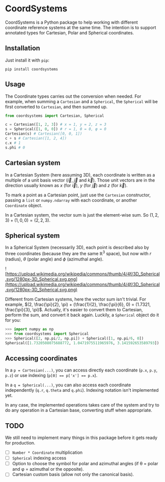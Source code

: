 # CoordSystems

CoordSystems is a Python package to help working with different coordinate reference systems at the same time. The intention is to support annotated types for Cartesian, Polar and Spherical coordinates.

## Installation

Just install it with `pip`:
```shell
pip install coordsystems
```

## Usage

The Coordinate types carries out the conversion when needed. For example, when summing a `Cartesian` and a `Spherical`, the `Spherical` will be first converted to `Cartesian`, and then summed up.

```python
from coordsystems import Cartesian, Spherical

c = Cartesian([1, 2, 3]) # x = 1, y = 2, z = 3
s = Spherical([1, 0, 0]) # r = 1, θ = 0, φ = 0
Cartesian(s) # Cartesian([0, 0, 1])
c + s # Cartesian([1, 2, 4])
c.x # 1
s.phi # 0
```

## Cartesian system
In a Cartesian System (here assuming 3D), each coordinate is written as a multiple of a unit basis vector ($\vec i$, $\vec j$ and $\vec k$). Those unit vectors are in the direction usually known as $x$ (for $\vec i$), $y$ (for $\vec j$) and $z$ (for $\vec k$).

To mark a point as a Cartesian point, just use the `Cartesian` constructor, passing a `list` or `numpy.ndarray` with each coordinate, or another `Coordinate` object.

In a Cartesian system, the vector sum is just the element-wise sum. So $(1,2,3) + (1,0,0) = (2,2,3)$.

## Spherical system
In a Spherical System (necessarily 3D), each point is described also by three coordinates (because they are the same $\mathbb{R}^3$ space), but now with $r$ (radius), $\theta$ (polar angle) and $\phi$ (azimuthal angle).

![https://upload.wikimedia.org/wikipedia/commons/thumb/4/4f/3D_Spherical.svg/1280px-3D_Spherical.svg.png](https://upload.wikimedia.org/wikipedia/commons/thumb/4/4f/3D_Spherical.svg/1280px-3D_Spherical.svg.png)

Different from Cartesian systems, here the vector sum isn't trivial. For example, $(2, \frac{\pi}{2}, \pi) + (\frac{1}{2}, \frac{\pi}{6}, 0) = (1.7321, \frac{\pi}{3}, \pi)$. Actually, it's easier to convert them to Cartesian, perform the sum, and convert it back again. Luckily, a `Spherical` object do it for you:

```python
>>> import numpy as np
>>> from coordsystems import Spherical
>>> Spherical([2, np.pi/2, np.pi]) + Spherical([1, np.pi/6, 0])
Spherical([1.7320508075688772, 1.0471975511965976, 3.141592653589793])
```

## Accessing coordinates

In a `p = Cartesian(...)`, you can access directly each coordinate (`p.x`, `p.y`, `p.z`) or use indexing (`p[0] == p['x'] == p.x`).

In a `q = Spherical(...)`, you can also access each coordinate independently (`q.r`, `q.theta` and `q.phi`). Indexing notation isn't implemented yet.

In any case, the implemented operations takes care of the system and try to do any operation in a Cartesian base, converting stuff when appropriate.

## TODO

We still need to implement many things in this package before it gets ready for production.

- [ ] `Number * Coordinate` multiplication
- [ ] `Spherical` indexing access
- [ ] Option to choose the symbol for polar and azimuthal angles (if θ = polar and φ = azimuthal or the opposite).
- [ ] Cartesian custom basis (allow not only the canonical basis).